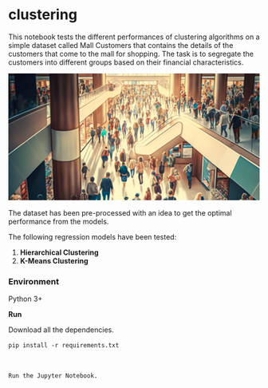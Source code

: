# clustering

This notebook tests the different performances of clustering algorithms on a simple dataset called Mall Customers that contains the details of the customers that come to the mall for shopping. The task is to segregate the customers into different groups based on their financial characteristics.

![Cover](./Images/clustering_wall.png)

The dataset has been pre-processed with an idea to get the optimal performance from the models.

The following regression models have been tested:

1. __Hierarchical Clustering__ <br>
2. __K-Means Clustering__ <br>

### __Environment__
Python 3+

__Run__
    
Download all the dependencies.
    
    pip install -r requirements.txt

<br>

    Run the Jupyter Notebook.
